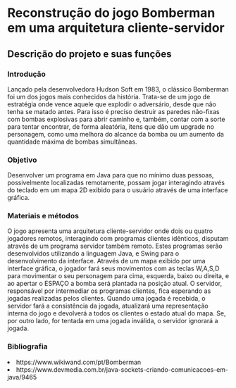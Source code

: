 <h1> Reconstrução do jogo Bomberman em uma arquitetura cliente-servidor </h1>

<h2> Descrição do projeto e suas funções </h2>

<h3> Introdução </h3>

Lançado pela desenvolvedora Hudson Soft em 1983, o clássico Bomberman foi um dos jogos mais conhecidos da história. 
Trata-se de um jogo de estratégia onde vence aquele que explodir o adversário, desde que não tenha se matado antes. 
Para isso é preciso destruir as paredes não-fixas com bombas explosivas para abrir caminho e, também, contar com a sorte 
para tentar encontrar, de forma aleatória, itens que dão um upgrade no personagem, como uma melhora do alcance da bomba ou um aumento 
da quantidade máxima de bombas simultâneas.

<h3> Objetivo </h3>

Desenvolver um programa em Java para que no mínimo duas pessoas, possivelmente localizadas remotamente, possam jogar interagindo através 
do teclado em um mapa 2D exibido para o usuário através de uma interface gráfica.

<h3> Materiais e métodos </h3>

O jogo apresenta uma arquitetura cliente-servidor onde dois ou quatro jogadores remotos, interagindo com programas clientes idênticos, 
disputam através de um programa servidor também remoto. Estes programas serão desenvolvidos utilizando a linguagem Java, e Swing para 
o desenvolvimento da interface. Através de um mapa exibido por uma interface gráfica, o jogador fará seus movimentos com as teclas 
W,A,S,D para movimentar o seu personagem para cima, esquerda, baixo ou direita, e ao apertar o ESPAÇO a bomba será plantada na posição 
atual. O servidor, responsável por intermediar os programas clientes, fica esperando as jogadas realizadas pelos clientes. 
Quando uma jogada é recebida, o servidor fará a consistência da jogada, atualizará uma representação interna do jogo e devolverá a todos 
os clientes o estado atual do mapa. Se, por outro lado, for tentada em uma jogada inválida, o servidor ignorará a jogada.

<h3> Bibliografia </h3>

<li> https://www.wikiwand.com/pt/Bomberman </li>
<li> https://www.devmedia.com.br/java-sockets-criando-comunicacoes-em-java/9465 </li>
